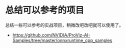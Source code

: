 # 总结可以参考的项目

总结一些可以参考的实战项目，稍微改吧改吧就可以使用了。

- https://github.com/NVIDIA/ProViz-AI-Samples/tree/master/onnxruntime_cpp_samples
